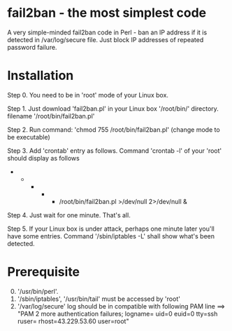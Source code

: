 # fail2ban - the most simplest code
A very simple-minded fail2ban code in Perl - ban an IP address if it is detected in /var/log/secure file.
Just block IP addresses of repeated password failure.

# Installation

Step 0. You need to be in 'root' mode of your Linux box.

Step 1. Just download 'fail2ban.pl' in your Linux box '/root/bin/' directory.
    filename '/root/bin/fail2ban.pl'

Step 2. Run command: 'chmod 755 /root/bin/fail2ban.pl' (change mode to be executable)

Step 3. Add 'crontab' entry as follows. Command 'crontab -l' of your 'root' should display as follows
* * * * * /root/bin/fail2ban.pl >/dev/null 2>/dev/null &

Step 4. Just wait for one minute. That's all.

Step 5. If your Linux box is under attack, perhaps one minute later you'll have some entries.
    Command '/sbin/iptables -L' shall show what's been detected.

# Prerequisite

0. '/usr/bin/perl'.
1. '/sbin/iptables', '/usr/bin/tail' must be accessed by 'root'
2. '/var/log/secure' log should be in compatible with following PAM line ==> 
   "PAM 2 more authentication failures; logname= uid=0 euid=0 tty=ssh ruser= rhost=43.229.53.60  user=root"
